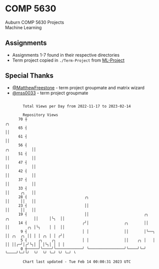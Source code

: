 # COMP 5630
Auburn COMP 5630 Projects  
Machine Learning

## Assignments
- Assignments 1-7 found in their respective directories
- Term project copied in `./Term-Project` from [ML-Project](https://github.com/wumphlett/ML-Project)

## Special Thanks
- [@MatthewFreestone](https://github.com/MatthewFreestone) - term project groupmate and matrix wizard
- [@mss0033](https://github.com/mss0033) - term project groupmate

```

        Total Views per Day from 2022-11-17 to 2023-02-14

        Repository Views
      70 ┼                                                                                       ╭╮
      65 ┤                                                                                       ││
      61 ┤                                                                                       ││
      56 ┤                                                                           ╭╮          ││
      51 ┤                                                                           ││          ││
      47 ┤                                                                           ││          ││
      42 ┤                                                                           ││          ││
      37 ┤                                                                           ││          ││
      33 ┤                                                                           ││     ╭╮   ││
      28 ┤                          ╭╮                                               ││     ││   ││
      23 ┤                          ││                                               ││     ││   ││
      19 ┤                          ││                         ╭╮       ╭╮           ││     │╰╮  ││
      14 ┤                         ╭╯│                ╭╮       ││       ││        ╭╮ │╰╮    │ │  ││
       9 ┤                         │ │                ││       │╰──╮    ││ ╭╮  ╭╮ ││ │ │ ╭╮ │ │ ╭╯│
       5 ┤     ╭╮    ╭╮            │ │                ││    ╭╮ │   │    ││ ││╭─╯│╭╯╰╮│ │ │╰╮│ │ │ │
       0 ┼─────╯╰────╯╰────────────╯ ╰────────────────╯╰────╯╰─╯   ╰────╯╰─╯╰╯  ╰╯  ╰╯ ╰─╯ ╰╯ ╰─╯ ╰

        Chart last updated - Tue Feb 14 00:00:31 2023 UTC
        
```
